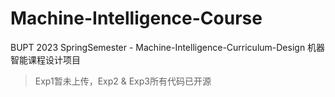 # Machine-Intelligence-Course
BUPT 2023 SpringSemester - Machine-Intelligence-Curriculum-Design
机器智能课程设计项目
> Exp1暂未上传，Exp2 & Exp3所有代码已开源
